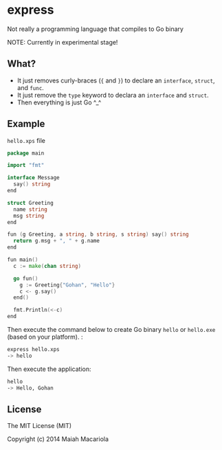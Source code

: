 express
=======

Not really a programming language that compiles to Go binary

NOTE: Currently in experimental stage!

## What?
* It just removes curly-braces (`{` and `}`) to declare an `interface`, `struct`, and `func`.
* It just remove the `type` keyword to declara an `interface` and `struct`.
* Then everything is just Go ^_^

## Example
`hello.xps` file
```go
package main

import "fmt"

interface Message
  say() string
end

struct Greeting
  name string
  msg string
end

fun (g Greeting, a string, b string, s string) say() string
  return g.msg + ", " + g.name
end

fun main()
  c := make(chan string)

  go fun()
    g := Greeting{"Gohan", "Hello"}
    c <- g.say()
  end()

  fmt.Println(<-c)
end
```

Then execute the command below to create Go binary `hello` or `hello.exe` (based on your platform). :
```sh
express hello.xps
-> hello
```
Then execute the application:
```sh
hello
-> Hello, Gohan
```

## License
The MIT License (MIT)

Copyright (c) 2014 Maiah Macariola
